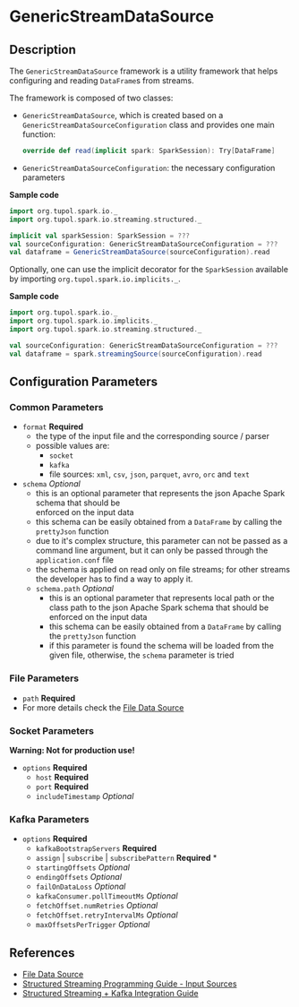 # GenericStreamDataSource


## Description

The `GenericStreamDataSource` framework is a utility framework that helps configuring and reading `DataFrame`s from streams.

The framework is composed of two classes:
- `GenericStreamDataSource`, which is created based on a `GenericStreamDataSourceConfiguration` class and provides one main function:
  ```scala 
  override def read(implicit spark: SparkSession): Try[DataFrame]
  ```
- `GenericStreamDataSourceConfiguration`: the necessary configuration parameters

**Sample code**
```scala
import org.tupol.spark.io._
import org.tupol.spark.io.streaming.structured._

implicit val sparkSession: SparkSession = ???
val sourceConfiguration: GenericStreamDataSourceConfiguration = ???
val dataframe = GenericStreamDataSource(sourceConfiguration).read
```

Optionally, one can use the implicit decorator for the `SparkSession` available by importing `org.tupol.spark.io.implicits._`.

**Sample code**
```scala
import org.tupol.spark.io._
import org.tupol.spark.io.implicits._
import org.tupol.spark.io.streaming.structured._

val sourceConfiguration: GenericStreamDataSourceConfiguration = ???
val dataframe = spark.streamingSource(sourceConfiguration).read
```


## Configuration Parameters

### Common Parameters

- `format` **Required**
  - the type of the input file and the corresponding source / parser
  - possible values are: 
    - `socket`
    - `kafka`
    - file sources: `xml`, `csv`, `json`, `parquet`, `avro`, `orc` and `text`
- `schema` *Optional*
  - this is an optional parameter that represents the json Apache Spark schema that should be   
    enforced on the input data
  - this schema can be easily obtained from a `DataFrame` by calling the `prettyJson` function
  - due to it's complex structure, this parameter can not be passed as a command line argument, 
    but it can only be passed through the `application.conf` file
  - the schema is applied on read only on file streams; for other streams the developer has to 
    find a way to apply it.    
  - `schema.path` *Optional*
    - this is an optional parameter that represents local path or the class path to the json 
      Apache Spark schema that should be enforced on the input data
    - this schema can be easily obtained from a `DataFrame` by calling the `prettyJson` function
    - if this parameter is found the schema will be loaded from the given file, otherwise, 
      the `schema` parameter is tried

### File Parameters

- `path` **Required**
-  For more details check the [File Data Source](file-data-source.md#configuration-parameters)
   
### Socket Parameters

**Warning: Not for production use!**

- `options` **Required**
  - `host` **Required**
  - `port` **Required**
  - `includeTimestamp` *Optional* 
   
  
### Kafka Parameters

- `options` **Required**
  - `kafkaBootstrapServers` **Required** 
  - `assign` | `subscribe` | `subscribePattern` **Required** * 
  - `startingOffsets` *Optional* 
  - `endingOffsets` *Optional* 
  - `failOnDataLoss` *Optional* 
  - `kafkaConsumer.pollTimeoutMs` *Optional* 
  - `fetchOffset.numRetries` *Optional* 
  - `fetchOffset.retryIntervalMs` *Optional* 
  - `maxOffsetsPerTrigger` *Optional* 


## References

- [File Data Source](file-data-source.md#configuration-parameters)
- [Structured Streaming Programming Guide - Input Sources][SSIS]
- [Structured Streaming + Kafka Integration Guide][SSKIG]


[SSIS]: https://spark.apache.org/docs/3.0.1/structured-streaming-programming-guide.html#input-sources
[SSKIG]: https://spark.apache.org/docs/3.0.1/structured-streaming-kafka-integration.html
